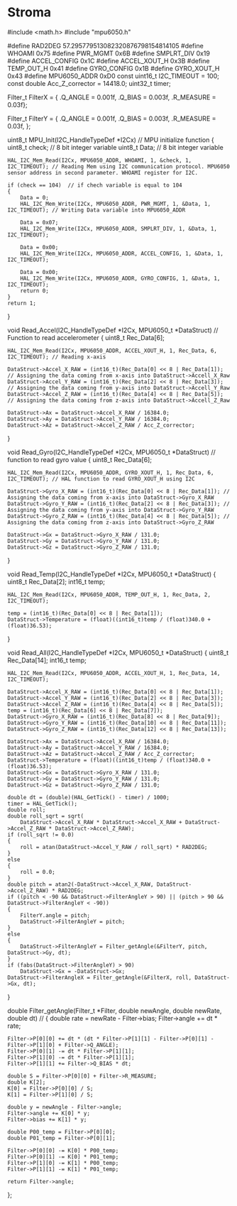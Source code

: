 # Stroma


#include <math.h>
#include "mpu6050.h"

#define RAD2DEG 57.295779513082320876798154814105
#define WHOAMI 0x75
#define PWR_MGMT 0x6B
#define SMPLRT_DIV 0x19
#define ACCEL_CONFIG 0x1C
#define ACCEL_XOUT_H 0x3B
#define TEMP_OUT_H 0x41
#define GYRO_CONFIG 0x1B
#define GYRO_XOUT_H 0x43
#define MPU6050_ADDR 0xD0
const uint16_t I2C_TIMEOUT = 100;
const double Acc_Z_corrector = 14418.0;
uint32_t timer;

Filter_t FilterX = {
    .Q_ANGLE = 0.001f,
    .Q_BIAS = 0.003f,
    .R_MEASURE = 0.03f};

Filter_t FilterY = {
    .Q_ANGLE = 0.001f,
    .Q_BIAS = 0.003f,
    .R_MEASURE = 0.03f,
};

uint8_t MPU_Init(I2C_HandleTypeDef *I2Cx) // MPU initialize function 
{
    uint8_t check; // 8 bit integer variable
    uint8_t Data;  // 8 bit integer variable

    HAL_I2C_Mem_Read(I2Cx, MPU6050_ADDR, WHOAMI, 1, &check, 1, I2C_TIMEOUT); // Reading Mem using I2C communication protocol. MPU6050 sensor address in second parameter. WHOAMI register for I2C.

    if (check == 104)  // if chech variable is equal to 104
    {
        Data = 0; 
        HAL_I2C_Mem_Write(I2Cx, MPU6050_ADDR, PWR_MGMT, 1, &Data, 1, I2C_TIMEOUT); // Writing Data variable into MPU6050_ADDR

        Data = 0x07;
        HAL_I2C_Mem_Write(I2Cx, MPU6050_ADDR, SMPLRT_DIV, 1, &Data, 1, I2C_TIMEOUT);

        Data = 0x00;
        HAL_I2C_Mem_Write(I2Cx, MPU6050_ADDR, ACCEL_CONFIG, 1, &Data, 1, I2C_TIMEOUT);

        Data = 0x00;
        HAL_I2C_Mem_Write(I2Cx, MPU6050_ADDR, GYRO_CONFIG, 1, &Data, 1, I2C_TIMEOUT);
        return 0;
    }
    return 1;
}

void Read_Accel(I2C_HandleTypeDef *I2Cx, MPU6050_t *DataStruct) // Function to read accelerometer
{
    uint8_t Rec_Data[6];

    HAL_I2C_Mem_Read(I2Cx, MPU6050_ADDR, ACCEL_XOUT_H, 1, Rec_Data, 6, I2C_TIMEOUT); // Reading x-axis 

    DataStruct->Accel_X_RAW = (int16_t)(Rec_Data[0] << 8 | Rec_Data[1]); // Assigning the data coming from x-axis into DataStruct->Accell_X_Raw
    DataStruct->Accel_Y_RAW = (int16_t)(Rec_Data[2] << 8 | Rec_Data[3]); // Assigning the data coming from y-axis into DataStruct->Accell_Y_Raw
    DataStruct->Accel_Z_RAW = (int16_t)(Rec_Data[4] << 8 | Rec_Data[5]); // Assigning the data coming from z-axis into DataStruct->Accell_Z_Raw

    DataStruct->Ax = DataStruct->Accel_X_RAW / 16384.0;
    DataStruct->Ay = DataStruct->Accel_Y_RAW / 16384.0;
    DataStruct->Az = DataStruct->Accel_Z_RAW / Acc_Z_corrector;
}

void Read_Gyro(I2C_HandleTypeDef *I2Cx, MPU6050_t *DataStruct) // function to read gyro value
{
    uint8_t Rec_Data[6];

    HAL_I2C_Mem_Read(I2Cx, MPU6050_ADDR, GYRO_XOUT_H, 1, Rec_Data, 6, I2C_TIMEOUT); // HAL function to read GYRO_XOUT_H using I2C
  
    DataStruct->Gyro_X_RAW = (int16_t)(Rec_Data[0] << 8 | Rec_Data[1]); // Assigning the data coming from x-axis into DataStruct->Gyro_X_RAW
    DataStruct->Gyro_Y_RAW = (int16_t)(Rec_Data[2] << 8 | Rec_Data[3]); // Assigning the data coming from y-axis into DataStruct->Gyro_Y_RAW
    DataStruct->Gyro_Z_RAW = (int16_t)(Rec_Data[4] << 8 | Rec_Data[5]); // Assigning the data coming from z-axis into DataStruct->Gyro_Z_RAW

    DataStruct->Gx = DataStruct->Gyro_X_RAW / 131.0;
    DataStruct->Gy = DataStruct->Gyro_Y_RAW / 131.0;
    DataStruct->Gz = DataStruct->Gyro_Z_RAW / 131.0;
}

void Read_Temp(I2C_HandleTypeDef *I2Cx, MPU6050_t *DataStruct)
{
    uint8_t Rec_Data[2];
    int16_t temp;

    HAL_I2C_Mem_Read(I2Cx, MPU6050_ADDR, TEMP_OUT_H, 1, Rec_Data, 2, I2C_TIMEOUT);

    temp = (int16_t)(Rec_Data[0] << 8 | Rec_Data[1]);
    DataStruct->Temperature = (float)((int16_t)temp / (float)340.0 + (float)36.53);
}

void Read_All(I2C_HandleTypeDef *I2Cx, MPU6050_t *DataStruct)
{
    uint8_t Rec_Data[14];
    int16_t temp;

    HAL_I2C_Mem_Read(I2Cx, MPU6050_ADDR, ACCEL_XOUT_H, 1, Rec_Data, 14, I2C_TIMEOUT);

    DataStruct->Accel_X_RAW = (int16_t)(Rec_Data[0] << 8 | Rec_Data[1]);
    DataStruct->Accel_Y_RAW = (int16_t)(Rec_Data[2] << 8 | Rec_Data[3]);
    DataStruct->Accel_Z_RAW = (int16_t)(Rec_Data[4] << 8 | Rec_Data[5]);
    temp = (int16_t)(Rec_Data[6] << 8 | Rec_Data[7]);
    DataStruct->Gyro_X_RAW = (int16_t)(Rec_Data[8] << 8 | Rec_Data[9]);
    DataStruct->Gyro_Y_RAW = (int16_t)(Rec_Data[10] << 8 | Rec_Data[11]);
    DataStruct->Gyro_Z_RAW = (int16_t)(Rec_Data[12] << 8 | Rec_Data[13]);

    DataStruct->Ax = DataStruct->Accel_X_RAW / 16384.0;
    DataStruct->Ay = DataStruct->Accel_Y_RAW / 16384.0;
    DataStruct->Az = DataStruct->Accel_Z_RAW / Acc_Z_corrector;
    DataStruct->Temperature = (float)((int16_t)temp / (float)340.0 + (float)36.53);
    DataStruct->Gx = DataStruct->Gyro_X_RAW / 131.0;
    DataStruct->Gy = DataStruct->Gyro_Y_RAW / 131.0;
    DataStruct->Gz = DataStruct->Gyro_Z_RAW / 131.0;

    double dt = (double)(HAL_GetTick() - timer) / 1000;
    timer = HAL_GetTick();
    double roll;
    double roll_sqrt = sqrt(
        DataStruct->Accel_X_RAW * DataStruct->Accel_X_RAW + DataStruct->Accel_Z_RAW * DataStruct->Accel_Z_RAW);
    if (roll_sqrt != 0.0)
    {
        roll = atan(DataStruct->Accel_Y_RAW / roll_sqrt) * RAD2DEG;
    }
    else
    {
        roll = 0.0;
    }
    double pitch = atan2(-DataStruct->Accel_X_RAW, DataStruct->Accel_Z_RAW) * RAD2DEG;
    if ((pitch < -90 && DataStruct->FilterAngleY > 90) || (pitch > 90 && DataStruct->FilterAngleY < -90))
    {
        FilterY.angle = pitch;
        DataStruct->FilterAngleY = pitch;
    }
    else
    {
        DataStruct->FilterAngleY = Filter_getAngle(&FilterY, pitch, DataStruct->Gy, dt);
    }
    if (fabs(DataStruct->FilterAngleY) > 90)
        DataStruct->Gx = -DataStruct->Gx;
    DataStruct->FilterAngleX = Filter_getAngle(&FilterX, roll, DataStruct->Gx, dt);
}

double Filter_getAngle(Filter_t *Filter, double newAngle, double newRate, double dt) //
{
    double rate = newRate - Filter->bias;
    Filter->angle += dt * rate;

    Filter->P[0][0] += dt * (dt * Filter->P[1][1] - Filter->P[0][1] - Filter->P[1][0] + Filter->Q_ANGLE);
    Filter->P[0][1] -= dt * Filter->P[1][1];
    Filter->P[1][0] -= dt * Filter->P[1][1];
    Filter->P[1][1] += Filter->Q_BIAS * dt;

    double S = Filter->P[0][0] + Filter->R_MEASURE;
    double K[2];
    K[0] = Filter->P[0][0] / S;
    K[1] = Filter->P[1][0] / S;

    double y = newAngle - Filter->angle;
    Filter->angle += K[0] * y;
    Filter->bias += K[1] * y;

    double P00_temp = Filter->P[0][0];
    double P01_temp = Filter->P[0][1];

    Filter->P[0][0] -= K[0] * P00_temp;
    Filter->P[0][1] -= K[0] * P01_temp;
    Filter->P[1][0] -= K[1] * P00_temp;
    Filter->P[1][1] -= K[1] * P01_temp;

    return Filter->angle;
};
